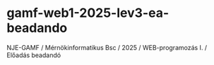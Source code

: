 # gamf-web1-2025-lev3-ea-beadando
NJE-GAMF / Mérnökinformatikus Bsc / 2025 / WEB-programozás I. / Előadás beadandó

